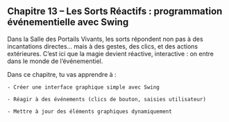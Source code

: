 ## Chapitre 13 – Les Sorts Réactifs : programmation événementielle avec Swing

Dans la Salle des Portails Vivants, les sorts répondent non pas à des incantations directes… mais à des gestes, des clics, et des actions extérieures. C’est ici que la magie devient réactive, interactive : on entre dans le monde de l’événementiel.

Dans ce chapitre, tu vas apprendre à :

    - Créer une interface graphique simple avec Swing

    - Réagir à des événements (clics de bouton, saisies utilisateur)

    - Mettre à jour des éléments graphiques dynamiquement
